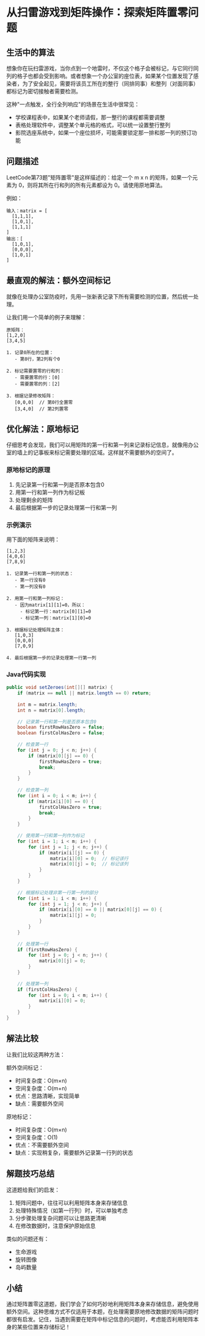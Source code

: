 # 从扫雷游戏到矩阵操作：探索矩阵置零问题

## 生活中的算法
想象你在玩扫雷游戏，当你点到一个地雷时，不仅这个格子会被标记，与它同行同列的格子也都会受到影响。或者想象一个办公室的座位表，如果某个位置发现了感染者，为了安全起见，需要将该员工所在的整行（同排同事）和整列（对面同事）都标记为密切接触者需要检测。

这种"一点触发，全行全列响应"的场景在生活中很常见：
- 学校课程表中，如果某个老师请假，那一整行的课程都需要调整
- 表格处理软件中，调整某个单元格的格式，可以统一设置整行整列
- 影院选座系统中，如果一个座位损坏，可能需要锁定那一排和那一列的预订功能

## 问题描述
LeetCode第73题"矩阵置零"是这样描述的：给定一个 m x n 的矩阵，如果一个元素为 0，则将其所在行和列的所有元素都设为 0。请使用原地算法。

例如：
```
输入：matrix = [
  [1,1,1],
  [1,0,1],
  [1,1,1]
]
输出：[
  [1,0,1],
  [0,0,0],
  [1,0,1]
]
```

## 最直观的解法：额外空间标记
就像在处理办公室防疫时，先用一张新表记录下所有需要检测的位置，然后统一处理。

让我们用一个简单的例子来理解：
```
原矩阵：
[1,2,0]
[3,4,5]

1. 记录0所在的位置：
   - 第0行，第2列有个0

2. 标记需要置零的行和列：
   - 需要置零的行：[0]
   - 需要置零的列：[2]

3. 根据记录修改矩阵：
   [0,0,0]  // 第0行全置零
   [3,4,0]  // 第2列置零
```

## 优化解法：原地标记
仔细思考会发现，我们可以用矩阵的第一行和第一列来记录标记信息，就像用办公室的墙上的记事板来标记需要处理的区域。这样就不需要额外的空间了。

### 原地标记的原理
1. 先记录第一行和第一列是否原本包含0
2. 用第一行和第一列作为标记板
3. 处理剩余的矩阵
4. 最后根据第一步的记录处理第一行和第一列

### 示例演示
用下面的矩阵来说明：
```
[1,2,3]
[4,0,6]
[7,8,9]

1. 记录第一行和第一列的状态：
   - 第一行没有0
   - 第一列没有0

2. 用第一行和第一列标记：
   - 因为matrix[1][1]=0，所以：
     - 标记第一行：matrix[0][1]=0
     - 标记第一列：matrix[1][0]=0

3. 根据标记处理矩阵主体：
   [1,0,3]
   [0,0,0]
   [7,0,9]

4. 最后根据第一步的记录处理第一行第一列
```

### Java代码实现
```java
public void setZeroes(int[][] matrix) {
    if (matrix == null || matrix.length == 0) return;
    
    int m = matrix.length;
    int n = matrix[0].length;
    
    // 记录第一行和第一列是否原本包含0
    boolean firstRowHasZero = false;
    boolean firstColHasZero = false;
    
    // 检查第一行
    for (int j = 0; j < n; j++) {
        if (matrix[0][j] == 0) {
            firstRowHasZero = true;
            break;
        }
    }
    
    // 检查第一列
    for (int i = 0; i < m; i++) {
        if (matrix[i][0] == 0) {
            firstColHasZero = true;
            break;
        }
    }
    
    // 使用第一行和第一列作为标记
    for (int i = 1; i < m; i++) {
        for (int j = 1; j < n; j++) {
            if (matrix[i][j] == 0) {
                matrix[i][0] = 0;  // 标记该行
                matrix[0][j] = 0;  // 标记该列
            }
        }
    }
    
    // 根据标记处理非第一行第一列的部分
    for (int i = 1; i < m; i++) {
        for (int j = 1; j < n; j++) {
            if (matrix[i][0] == 0 || matrix[0][j] == 0) {
                matrix[i][j] = 0;
            }
        }
    }
    
    // 处理第一行
    if (firstRowHasZero) {
        for (int j = 0; j < n; j++) {
            matrix[0][j] = 0;
        }
    }
    
    // 处理第一列
    if (firstColHasZero) {
        for (int i = 0; i < m; i++) {
            matrix[i][0] = 0;
        }
    }
}
```

## 解法比较
让我们比较这两种方法：

额外空间标记：
- 时间复杂度：O(m×n)
- 空间复杂度：O(m+n)
- 优点：思路清晰，实现简单
- 缺点：需要额外空间

原地标记：
- 时间复杂度：O(m×n)
- 空间复杂度：O(1)
- 优点：不需要额外空间
- 缺点：实现稍复杂，需要额外记录第一行列的状态

## 解题技巧总结
这道题给我们的启发：
1. 矩阵问题中，往往可以利用矩阵本身来存储信息
2. 处理特殊情况（如第一行列）时，可以单独考虑
3. 分步骤处理复杂问题可以让思路更清晰
4. 在修改数据时，注意保护原始信息

类似的问题还有：
- 生命游戏
- 旋转图像
- 岛屿数量

## 小结
通过矩阵置零这道题，我们学会了如何巧妙地利用矩阵本身来存储信息，避免使用额外空间。这种思维方式不仅适用于本题，在处理需要原地修改数据的矩阵问题时都很有启发。记住，当遇到需要在矩阵中标记信息的问题时，考虑能否利用矩阵本身的某些位置来存储标记！


